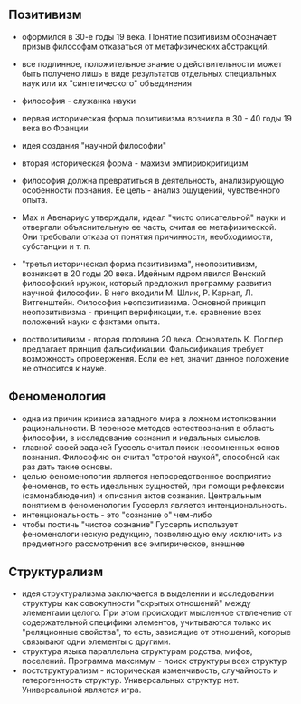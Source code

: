 ## Позитивизм
- оформился в 30-е годы 19 века. Понятие позитивизм обозначает призыв философам отказаться от метафизических абстракций.
- все подлинное, положительное знание о действительности может быть получено лишь в виде результатов отдельных специальных наук или их "синтетического" объединения
- философия - служанка науки

- первая историческая форма позитивизма возникла в 30 - 40 годы 19 века во Франции
- идея создания "научной философии"
- вторая историческая форма - махизм эмпириокритицизм
- философия должна превратиться в деятельность, анализирующую особенности познания. Ее цель - анализ ощущений, чувственного опыта.
- Мах и Авенариус утверждали, идеал "чисто описательной" науки и отвергали объяснительную ее часть, считая ее метафизической. Они требовали отказа от понятия причинности, необходимости, субстанции и т. п.
- "третья историческая форма позитивизма", неопозитивизм, возникает в 20 годы 20 века. Идейным ядром явился Венский философский кружок, который предложил программу развития научной философии. В него входили М. Шлик, Р. Карнап, Л. Витгенштейн. Философия неопозитивизма. Основной принцип неопозитивизма - принцип верификации, т.е. сравнение всех положений науки с фактами опыта.
- постпозитивизм - вторая половина 20 века. Основатель К. Поппер предлагает принцип фальсификации. Фальсификация требует возможность опровержения. Если ее нет, значит данное положение не относится к науке.

## Феноменология

- одна из причин кризиса западного мира в ложном истолковании рациональности. В переносе методов естествознания в область философии, в исследование сознания и иедальных смыслов.
- главной своей задачей Гуссель считал поиск несомненных основ познания. Философию он считал "строгой наукой", способной как раз дать такие основы.
- целью феноменологии является непосредственное восприятие феноменов, то есть идеальных сущностей, при помощи рефлексии (самонаблюдения) и описания актов сознания. Центральным понятием в феноменологии Гуссерля является интенциональность.
- интенциональность - это "сознание о" чем-либо
- чтобы постичь "чистое сознание" Гуссерль использует феноменологическую редукцию, позволяющую ему исключить из предметного рассмотрения все эмпирическое, внешнее

## Структурализм

- идея структурализма заключается в выделении и исследовании структуры как совокупности "скрытых отношений" между элементами целого. При этом происходит мысленное отвлечение от содержательной специфики элементов, учитываются только их "реляционные свойства", то есть, зависящие от отношений, которые связывают одни элементы с другими.
- структура языка параллельна структурам родства, мифов, поселений. Программа максимум - поиск структуры всех структур
- постструктурализм - историческая изменчивость, случайность и гетерогенность структур. Универсальных структур нет. Универсальной является игра.
